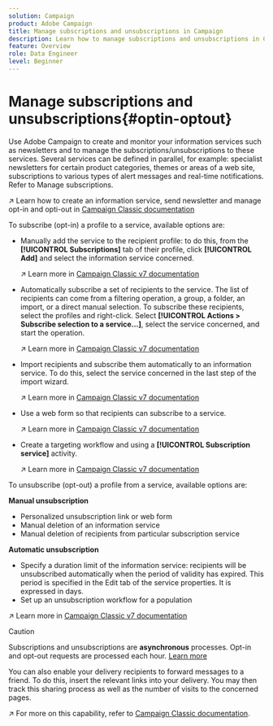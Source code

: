```yaml
---
solution: Campaign
product: Adobe Campaign
title: Manage subscriptions and unsubscriptions in Campaign
description: Learn how to manage subscriptions and unsubscriptions in Campaign v8
feature: Overview
role: Data Engineer
level: Beginner
---
```

# Manage subscriptions and unsubscriptions{#optin-optout}

Use Adobe Campaign to create and monitor your information services such as newsletters and to manage the subscriptions/unsubscriptions to these services. Several services can be defined in parallel, for example: specialist newsletters for certain product categories, themes or areas of a web site, subscriptions to various types of alert messages and real-time notifications. Refer to Manage subscriptions.

:arrow_upper_right: Learn how to create an information service, send newsletter and manage opt-in and opti-out in [Campaign Classic documentation](https://experienceleague.adobe.com/docs/campaign-classic/using/sending-messages/subscriptions-and-referrals/managing-subscriptions.html)

To subscribe (opt-in) a profile to a service, available options are:

* Manually add the service to the recipient profile: to do this, from the **[!UICONTROL Subscriptions]** tab of their profile, click **[!UICONTROL Add]** and select the information service concerned. 
    
    :arrow_upper_right: Learn more in [Campaign Classic v7 documentation](https://experienceleague.adobe.com/docs/campaign-classic/using/getting-started/profile-management/editing-a-profile.html?lang=en#deliveries-tab)
    
* Automatically subscribe a set of recipients to the service. The list of recipients can come from a filtering operation, a group, a folder, an import, or a direct manual selection. To subscribe these recipients, select the profiles and right-click. Select **[!UICONTROL Actions > Subscribe selection to a service...]**, select the service concerned, and start the operation.

    :arrow_upper_right: Learn more in [Campaign Classic v7 documentation](https://experienceleague.adobe.com/docs/campaign-classic/using/getting-started/profile-management/editing-a-profile.html?lang=en#deliveries-tab)


* Import recipients and subscribe them automatically to an information service. To do this, select the service concerned in the last step of the import wizard. 

    :arrow_upper_right: Learn more in [Campaign Classic v7 documentation](https://experienceleague.adobe.com/docs/campaign-classic/using/getting-started/importing-and-exporting-data/generic-imports-exports/executing-import-jobs.html?lang=en#step-5---additional-step-when-importing-recipients)

* Use a web form so that recipients can subscribe to a service. 

    :arrow_upper_right: Learn more in [Campaign Classic v7 documentation](https://experienceleague.adobe.com/docs/campaign-classic/using/designing-content/web-forms/use-cases--web-forms.html?lang=en#create-a-subscription--form-with-double-opt-in)


* Create a targeting workflow and using a **[!UICONTROL Subscription service]** activity. 

    :arrow_upper_right: Learn more in [Campaign Classic v7 documentation](https://experienceleague.adobe.com/docs/campaign-classic/using/automating-with-workflows/targeting-activities/subscription-services.html?lang=en#example--subscribe-a-list-of-recipients-to-a-newsletter)
    

To unsubscribe (opt-out) a profile from a service, available options are:

**Manual unsubscription**

* Personalized unsubscription link or web form
* Manual deletion of an information service
* Manual deletion of recipients from particular subscription service

**Automatic unsubscription**

* Specify a duration limit of the information service: recipients will be unsubscribed automatically when the period of validity has expired. This period is specified in the Edit tab of the service properties. It is expressed in days.
* Set up an unsubscription workflow for a population

:arrow_upper_right: Learn more in [Campaign Classic v7 documentation](https://experienceleague.adobe.com/docs/campaign-classic/using/sending-messages/subscriptions-and-referrals/managing-subscriptions.html?lang=en#unsubscribing-a-recipient-from-a-service)


>[!CAUTION]
>
>Subscriptions and unsubscriptions are **asynchronous** processes. Opt-in and opt-out requests are processed each hour. [Learn more](../dev/new-apis.md#sub-apis)

You can also enable your delivery recipients to forward messages to a friend. To do this, insert the relevant links into your delivery. You may then track this sharing process as well as the number of visits to the concerned pages. 

:arrow_upper_right: For more on this capability, refer to [Campaign Classic documentation](https://experienceleague.adobe.com/docs/campaign-classic/using/sending-messages/subscriptions-and-referrals/viral-and-social-marketing.html?lang=en#viral-marketing--forward-to-a-friend).
